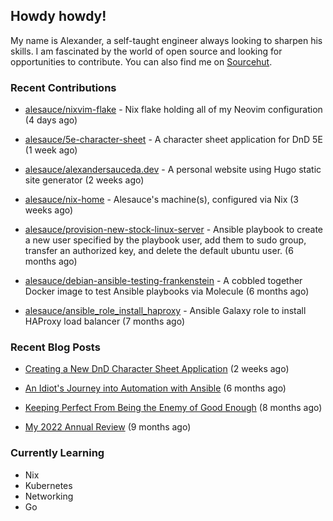 ## Howdy howdy!

My name is Alexander, a self-taught engineer always looking to sharpen his skills. I am fascinated by the world of open source and looking for opportunities to contribute. You can also find me on [Sourcehut](https://sr.ht/~crow-magnon/).

### Recent Contributions

- [alesauce/nixvim-flake](https://github.com/alesauce/nixvim-flake) - Nix flake holding all of my Neovim configuration (4 days ago)

- [alesauce/5e-character-sheet](https://github.com/alesauce/5e-character-sheet) - A character sheet application for DnD 5E (1 week ago)

- [alesauce/alexandersauceda.dev](https://github.com/alesauce/alexandersauceda.dev) - A personal website using Hugo static site generator (2 weeks ago)

- [alesauce/nix-home](https://github.com/alesauce/nix-home) - Alesauce&#39;s machine(s), configured via Nix (3 weeks ago)

- [alesauce/provision-new-stock-linux-server](https://github.com/alesauce/provision-new-stock-linux-server) - Ansible playbook to create a new user specified by the playbook user, add them to sudo group, transfer an authorized key, and delete the default ubuntu user.  (6 months ago)

- [alesauce/debian-ansible-testing-frankenstein](https://github.com/alesauce/debian-ansible-testing-frankenstein) - A cobbled together Docker image to test Ansible playbooks via Molecule (6 months ago)

- [alesauce/ansible_role_install_haproxy](https://github.com/alesauce/ansible_role_install_haproxy) - Ansible Galaxy role to install HAProxy load balancer (7 months ago)


### Recent Blog Posts

 - [Creating a New DnD Character Sheet Application](https://alexandersauceda.dev/posts/dnd-character-sheet-app-design-doc-v1/) (2 weeks ago)

 - [An Idiot&#39;s Journey into Automation with Ansible](https://alexandersauceda.dev/posts/creating-ansible-homelab-roles/) (6 months ago)

 - [Keeping Perfect From Being the Enemy of Good Enough](https://alexandersauceda.dev/posts/perfect-as-enemy/) (8 months ago)

 - [My 2022 Annual Review](https://alexandersauceda.dev/posts/annual-review/) (9 months ago)


### Currently Learning
- Nix
- Kubernetes
- Networking
- Go
